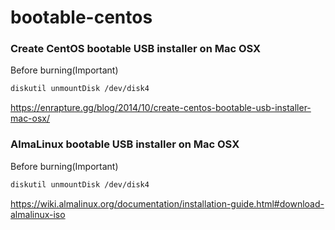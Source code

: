 # bootable-centos

### Create CentOS bootable USB installer on Mac OSX

Before burning(Important)
```sh
diskutil unmountDisk /dev/disk4
```

https://enrapture.gg/blog/2014/10/create-centos-bootable-usb-installer-mac-osx/

### AlmaLinux bootable USB installer on Mac OSX

Before burning(Important)
```sh
diskutil unmountDisk /dev/disk4
```

https://wiki.almalinux.org/documentation/installation-guide.html#download-almalinux-iso

